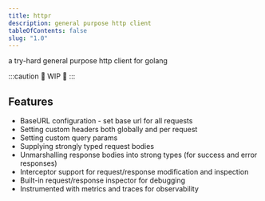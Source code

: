 ```yaml
---
title: httpr
description: general purpose http client
tableOfContents: false
slug: "1.0"
---
```


a try-hard general purpose http client for golang

:::caution
🚧 WIP 👷
:::

## Features

* BaseURL configuration - set base url for all requests
* Setting custom headers both globally and per request
* Setting custom query params
* Supplying strongly typed request bodies
* Unmarshalling response bodies into strong types (for success and error responses)
* Interceptor support for request/response modification and inspection
* Built-in request/response inspector for debugging
* Instrumented with metrics and traces for observability
